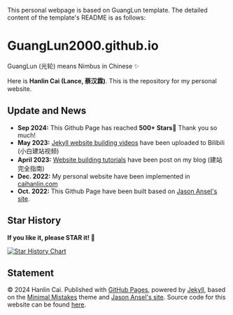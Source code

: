 This personal webpage is based on GuangLun template. The detailed content of the template's README is as follows:

# GuangLun2000.github.io

GuangLun (光轮) means Nimbus in Chinese ✨

Here is **Hanlin Cai (Lance, 蔡汉霖)**. This is the repository for my personal website.

## Update and News

- **Sep 2024:** This Github Page has reached **500+ Stars**🌟 Thank you so much!
- **May 2023:** [Jekyll website building videos](https://www.bilibili.com/video/BV1ja4y1G7tX/) have been uploaded to Bilibili (小白建站视频)
- **April 2023:** [Website building tutorials](https://caihanlin.com/blogs/web/) have been post on my blog (建站完全指南)
- **Dec. 2022:** My personal website have been implemented in [caihanlin.com](https://caihanlin.com)
- **Oct. 2022:** This Github Page have been built based on [Jason Ansel's site](https://github.com/jansel/jansel.github.io).

## Star History

**If you like it, please STAR it! 🥰**

[![Star History Chart](https://api.star-history.com/svg?repos=GuangLun2000/GuangLun2000.github.io&type=Date)](https://star-history.com/#GuangLun2000/GuangLun2000.github.io&Date)

## Statement

© 2024 Hanlin Cai. Published with [GitHub Pages](https://pages.github.com/), powered by [Jekyll](https://jekyllrb.com/), based on the [Minimal Mistakes](https://mademistakes.com/) theme and [Jason Ansel's site](https://github.com/jansel/jansel.github.io). Source code for this website can be found [here](https://github.com/GuangLun2000/GuangLun2000.github.io).
